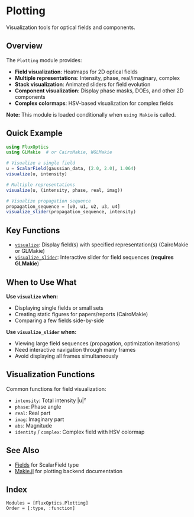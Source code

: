# Plotting

Visualization tools for optical fields and components.

## Overview

The `Plotting` module provides:
- **Field visualization**: Heatmaps for 2D optical fields
- **Multiple representations**: Intensity, phase, real/imaginary, complex
- **Stack visualization**: Animated sliders for field evolution
- **Component visualization**: Display phase masks, DOEs, and other 2D components
- **Complex colormaps**: HSV-based visualization for complex fields

**Note:** This module is loaded conditionally when `using Makie` is called.

## Quick Example

```julia
using FluxOptics
using GLMakie  # or CairoMakie, WGLMakie

# Visualize a single field
u = ScalarField(gaussian_data, (2.0, 2.0), 1.064)
visualize(u, intensity)

# Multiple representations
visualize(u, (intensity, phase, real, imag))

# Visualize propagation sequence
propagation_sequence = [u0, u1, u2, u3, u4]
visualize_slider(propagation_sequence, intensity)
```

## Key Functions

- [`visualize`](@ref): Display field(s) with specified representation(s) (CairoMakie or GLMakie)
- [`visualize_slider`](@ref): Interactive slider for field sequences (**requires GLMakie**)

## When to Use What

**Use `visualize` when:**
- Displaying single fields or small sets
- Creating static figures for papers/reports (CairoMakie)
- Comparing a few fields side-by-side

**Use `visualize_slider` when:**
- Viewing large field sequences (propagation, optimization iterations)
- Need interactive navigation through many frames
- Avoid displaying all frames simultaneously

## Visualization Functions

Common functions for field visualization:
- `intensity`: Total intensity |u|²
- `phase`: Phase angle
- `real`: Real part
- `imag`: Imaginary part
- `abs`: Magnitude
- `identity` / `complex`: Complex field with HSV colormap

## See Also

- [Fields](../fields/index.md) for ScalarField type
- [Makie.jl](https://docs.makie.org/stable/) for plotting backend documentation

## Index

```@index
Modules = [FluxOptics.Plotting]
Order = [:type, :function]
```

